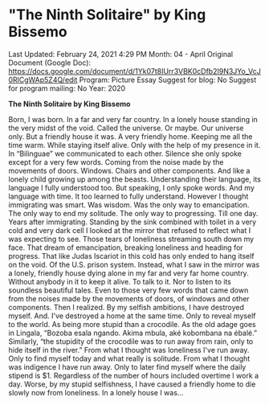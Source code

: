 # "The Ninth Solitaire" by King Bissemo

Last Updated: February 24, 2021 4:29 PM
Month: 04 - April
Original Document (Google Doc): https://docs.google.com/document/d/1Yk07t8IUrr3VBK0cDfb2I9N3JYo_VcJ0RlCgWAp5Z4Q/edit
Program: Picture Essay
Suggest for blog: No
Suggest for program mailing: No
Year: 2020

**The Ninth Solitaire by King Bissemo**

Born, I was born. In a far and very far country. In a lonely house standing in the very midst of the void. Called the universe. Or maybe. Our universe only. But a friendly house it was. A very friendly home. Keeping me all the time warm. While staying itself alive. Only with the help of my presence in it. In “Bilinguae” we communicated to each other. Silence she only spoke except for a very few words. Coming from the noise made by the movements of doors. Windows. Chairs and other components. And like a lonely child growing up among the beasts. Understanding their language, its language I fully understood too. But speaking, I only spoke words. And my language with time. It too learned to fully understand. However I thought immigrating was smart. Was wisdom. Was the only way to emancipation. The only way to end my solitude. The only way to progressing. Till one day. Years after immigrating. Standing by the sink combined with toilet in a very cold and very dark cell I looked at the mirror that refused to reflect what I was expecting to see. Those tears of loneliness streaming south down my face. That dream of emancipation, breaking loneliness and heading for progress. That like Judas Iscariot in this cold has only ended to hang itself on the void. Of the U.S. prison system. Instead, what I saw in the mirror was a lonely, friendly house dying alone in my far and very far home country. Without anybody in it to keep it alive. To talk to it. Nor to listen to its soundless beautiful tales. Even to those very few words that came down from the noises made by the movements of doors, of windows and other components. Then I realized. By my selfish ambitions, I have destroyed myself. And. I've destroyed a home at the same time. Only to reveal myself to the world. As being more stupid than a crocodile. As the old adage goes in Lingala, “Bozoba esala ngando. Akima mbula, aké kobombana na ébalé.” Similarly, “the stupidity of the crocodile was to run away from rain, only to hide itself in the river.” From what I thought was loneliness I've run away. Only to find myself today and what really is solitude. From what I thought was indigence I have run away. Only to later find myself where the daily stipend is $1. Regardless of the number of hours included overtime I work a day. Worse, by my stupid selfishness, I have caused a friendly home to die slowly now from loneliness. In a lonely house I was...